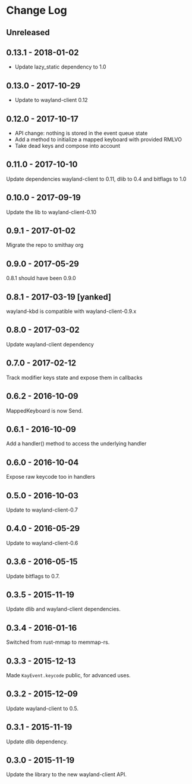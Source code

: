 # Change Log

## Unreleased

## 0.13.1 - 2018-01-02

- Update lazy_static dependency to 1.0

## 0.13.0 - 2017-10-29

- Update to wayland-client 0.12

## 0.12.0 - 2017-10-17

- API change: nothing is stored in the event queue state
- Add a method to initialize a mapped keyboard with provided RMLVO
- Take dead keys and compose into account

## 0.11.0 - 2017-10-10

Update dependencies wayland-client to 0.11, dlib to 0.4 and bitflags to 1.0

## 0.10.0 - 2017-09-19

Update the lib to wayland-client-0.10

## 0.9.1 - 2017-01-02

Migrate the repo to smithay org

## 0.9.0 - 2017-05-29

0.8.1 should have been 0.9.0

## 0.8.1 - 2017-03-19 [yanked]

wayland-kbd is compatible with wayland-client-0.9.x

## 0.8.0 - 2017-03-02

Update wayland-client dependency

## 0.7.0 - 2017-02-12

Track modifier keys state and expose them in callbacks

## 0.6.2 - 2016-10-09

MappedKeyboard is now Send.

## 0.6.1 - 2016-10-09

Add a handler() method to access the underlying handler

## 0.6.0 - 2016-10-04

Expose raw keycode too in handlers

## 0.5.0 - 2016-10-03

Update to wayland-client-0.7

## 0.4.0 - 2016-05-29

Update to wayland-client-0.6

## 0.3.6 - 2016-05-15

Update bitflags to 0.7.

## 0.3.5 - 2015-11-19

Update dlib and wayland-client dependencies.

## 0.3.4 - 2016-01-16

Switched from rust-mmap to memmap-rs.

## 0.3.3 - 2015-12-13

Made `KayEvent.keycode` public, for advanced uses.

## 0.3.2 - 2015-12-09

Update wayland-client to 0.5.

## 0.3.1 - 2015-11-19

Update dlib dependency.

## 0.3.0 - 2015-11-19

Update the library to the new wayland-client API.
